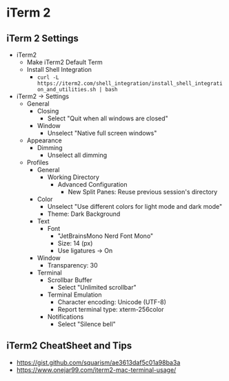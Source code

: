 # iTerm 2

## iTerm 2 Settings

- iTerm2
  - Make iTerm2 Default Term
  - Install Shell Integration
    - `curl -L https://iterm2.com/shell_integration/install_shell_integration_and_utilities.sh | bash`
- iTerm2 -> Settings
  - General
    - Closing
      - Select "Quit when all windows are closed"
    - Window
      - Unselect "Native full screen windows"
  - Appearance
    - Dimming
      - Unselect all dimming
  - Profiles
    - General
      - Working Directory
        - Advanced Configuration
          - New Split Panes: Reuse previous session's directory
    - Color
      - Unselect "Use different colors for light mode and dark mode"
      - Theme: Dark Background
    - Text
      - Font
        - "JetBrainsMono Nerd Font Mono"
        - Size: 14 (px)
        - Use ligatures -> On
    - Window
      - Transparency: 30
    - Terminal
      - Scrollbar Buffer
        - Select "Unlimited scrollbar"
      - Terminal Emulation
        - Character encoding: Unicode (UTF-8)
        - Report terminal type: xterm-256color
      - Notifications
        - Select "Silence bell"

## iTerm2 CheatSheet and Tips

- <https://gist.github.com/squarism/ae3613daf5c01a98ba3a>
- <https://www.onejar99.com/iterm2-mac-terminal-usage/>